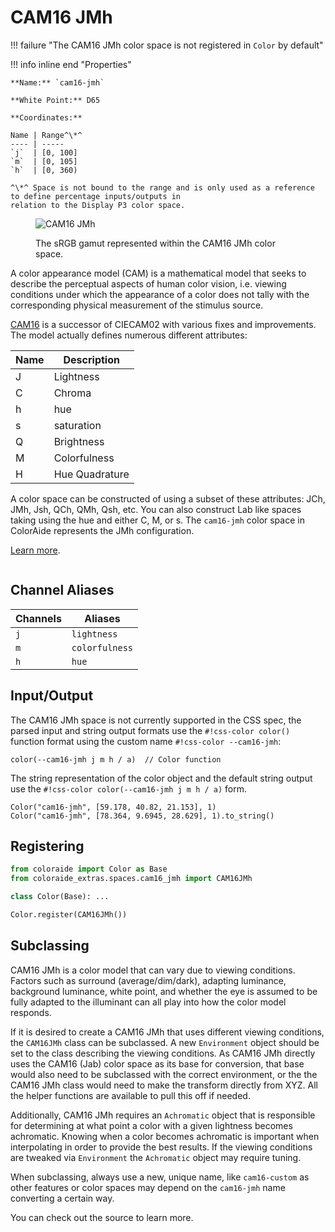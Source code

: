 # CAM16 JMh

!!! failure "The CAM16 JMh color space is not registered in `Color` by default"

<div class="info-container" markdown="1">
!!! info inline end "Properties"

    **Name:** `cam16-jmh`

    **White Point:** D65

    **Coordinates:**

    Name | Range^\*^
    ---- | -----
    `j`  | [0, 100]
    `m`  | [0, 105]
    `h`  | [0, 360)

    ^\*^ Space is not bound to the range and is only used as a reference to define percentage inputs/outputs in
    relation to the Display P3 color space.

<figure markdown>

![CAM16 JMh](../images/cam16-jmh.png)

<figcaption markdown>
The sRGB gamut represented within the CAM16 JMh color space.
</figcaption>
</figure>

A color appearance model (CAM) is a mathematical model that seeks to describe the perceptual aspects of human color
vision, i.e. viewing conditions under which the appearance of a color does not tally with the corresponding physical
measurement of the stimulus source.

[CAM16](./cam16.md) is a successor of CIECAM02 with various fixes and improvements. The model actually defines numerous
different attributes:

Name | Description
---- | -----------
J    | Lightness
C    | Chroma
h    | hue
s    | saturation
Q    | Brightness
M    | Colorfulness
H    | Hue Quadrature

A color space can be constructed of using a subset of these attributes: JCh, JMh, Jsh, QCh, QMh, Qsh, etc. You can also
construct Lab like spaces taking using the hue and either C, M, or s. The `cam16-jmh` color space in ColorAide
represents the JMh configuration.

[Learn more](https://doi.org/10.1002/col.22131).
</div>

## Channel Aliases

Channels | Aliases
-------- | -------
`j`      | `lightness`
`m`      | `colorfulness`
`h`      | `hue`

## Input/Output

The CAM16 JMh space is not currently supported in the CSS spec, the parsed input and string output formats use
the `#!css-color color()` function format using the custom name `#!css-color --cam16-jmh`:

```css-color
color(--cam16-jmh j m h / a)  // Color function
```

The string representation of the color object and the default string output use the
`#!css-color color(--cam16-jmh j m h / a)` form.

```playground
Color("cam16-jmh", [59.178, 40.82, 21.153], 1)
Color("cam16-jmh", [78.364, 9.6945, 28.629], 1).to_string()
```

## Registering

```py
from coloraide import Color as Base
from coloraide_extras.spaces.cam16_jmh import CAM16JMh

class Color(Base): ...

Color.register(CAM16JMh())
```

<style>
.info-container {display: inline-block;}
</style>

## Subclassing

CAM16 JMh is a color model that can vary due to viewing conditions. Factors such as surround (average/dim/dark),
adapting luminance, background luminance, white point, and whether the eye is assumed to be fully adapted to the
illuminant can all play into how the color model responds.

If it is desired to create a CAM16 JMh that uses different viewing conditions, the `CAM16JMh` class can be subclassed.
A new `Environment` object should be set to the class describing the viewing conditions. As CAM16 JMh directly uses
the CAM16 (Jab) color space as its base for conversion, that base would also need to be subclassed with the correct
environment, or the the CAM16 JMh class would need to make the transform directly from XYZ. All the helper functions are
available to pull this off if needed.

Additionally, CAM16 JMh requires an `Achromatic` object that is responsible for determining at what point a color with
a given lightness becomes achromatic. Knowing when a color becomes achromatic is important when interpolating in order
to provide the best results. If the viewing conditions are tweaked via `Environment` the `Achromatic` object may require
tuning.

When subclassing, always use a new, unique name, like `cam16-custom` as other features or color spaces may depend on the
`cam16-jmh` name converting a certain way.

You can check out the source to learn more.

